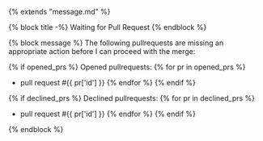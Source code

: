 {% extends "message.md" %}

{% block title -%}
Waiting for Pull Request
{% endblock %}

{% block message %}
The following pullrequests are missing an appropriate action before I can proceed with the merge:

{% if opened_prs %}
Opened pullrequests:
{% for pr in opened_prs %}
*  pull request #{{ pr['id'] }}
{% endfor %}
{% endif %}

{% if declined_prs %}
Declined pullrequests:
{% for pr in declined_prs %}
*  pull request #{{ pr['id'] }}
{% endfor %}
{% endif %}

{% endblock %}